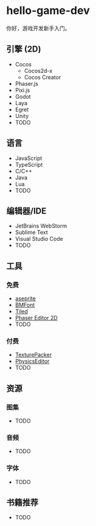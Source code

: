 # hello-game-dev

你好，游戏开发新手入门。

## 引擎 (2D)

- Cocos
  - Cocos2d-x
  - Cocos Creator
- Phaser.js
- Pixi.js
- Godot
- Laya
- Egret
- Unity
- TODO

## 语言

- JavaScript
- TypeScript
- C/C++
- Java
- Lua
- TODO

## 编辑器/IDE

- JetBrains WebStorm
- Sublime Text
- Visual Studio Code
- TODO

## 工具

### 免费

- [aseprite](https://www.aseprite.org/docs/sprite-sheet/)
- [BMFont](https://www.angelcode.com/products/bmfont/)
- [Tiled](https://www.mapeditor.org/)
- [Phaser Editor 2D](https://phasereditor2d.com/)
- TODO

### 付费

- [TexturePacker](https://www.codeandweb.com/texturepacker)
- [PhysicsEditor](https://www.codeandweb.com/physicseditor)
- TODO


## 资源

### 图集

- TODO

### 音频

- TODO

### 字体

- TODO


## 书籍推荐

- TODO
